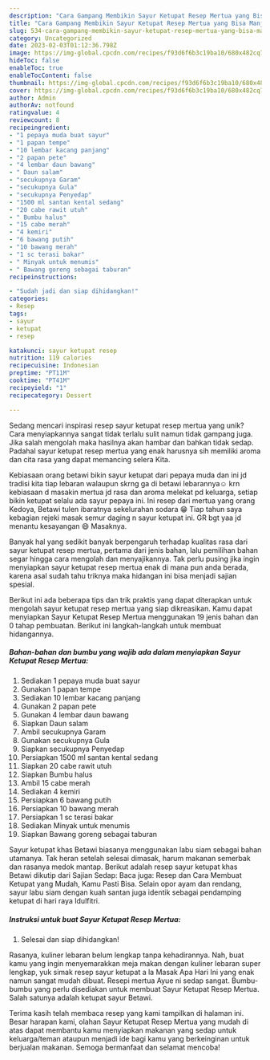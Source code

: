 ```yaml
---
description: "Cara Gampang Membikin Sayur Ketupat Resep Mertua yang Bisa Manjain Lidah"
title: "Cara Gampang Membikin Sayur Ketupat Resep Mertua yang Bisa Manjain Lidah"
slug: 534-cara-gampang-membikin-sayur-ketupat-resep-mertua-yang-bisa-manjain-lidah
category: Uncategorized
date: 2023-02-03T01:12:36.798Z
image: https://img-global.cpcdn.com/recipes/f93d6f6b3c19ba10/680x482cq70/sayur-ketupat-resep-mertua-foto-resep-utama.jpg
hideToc: false
enableToc: true
enableTocContent: false
thumbnail: https://img-global.cpcdn.com/recipes/f93d6f6b3c19ba10/680x482cq70/sayur-ketupat-resep-mertua-foto-resep-utama.jpg
cover: https://img-global.cpcdn.com/recipes/f93d6f6b3c19ba10/680x482cq70/sayur-ketupat-resep-mertua-foto-resep-utama.jpg
author: Admin
authorAv: notfound
ratingvalue: 4
reviewcount: 8
recipeingredient:
- "1 pepaya muda buat sayur"
- "1 papan tempe"
- "10 lembar kacang panjang"
- "2 papan pete"
- "4 lembar daun bawang"
- " Daun salam"
- "secukupnya Garam"
- "secukupnya Gula"
- "secukupnya Penyedap"
- "1500 ml santan kental sedang"
- "20 cabe rawit utuh"
- " Bumbu halus"
- "15 cabe merah"
- "4 kemiri"
- "6 bawang putih"
- "10 bawang merah"
- "1 sc terasi bakar"
- " Minyak untuk menumis"
- " Bawang goreng sebagai taburan"
recipeinstructions:

- "Sudah jadi dan siap dihidangkan!"
categories:
- Resep
tags:
- sayur
- ketupat
- resep

katakunci: sayur ketupat resep 
nutrition: 119 calories
recipecuisine: Indonesian
preptime: "PT11M"
cooktime: "PT41M"
recipeyield: "1"
recipecategory: Dessert

---
```





Sedang mencari inspirasi resep sayur ketupat resep mertua yang unik? Cara menyiapkannya sangat tidak terlalu sulit namun tidak gampang juga. Jika salah mengolah maka hasilnya akan hambar dan bahkan tidak sedap. Padahal sayur ketupat resep mertua yang enak harusnya sih memiliki aroma dan cita rasa yang dapat memancing selera Kita.





Kebiasaan orang betawi bikin sayur ketupat dari pepaya muda dan ini jd tradisi kita tiap lebaran walaupun skrng ga di betawi lebarannya☺ krn kebiasaan d masakin mertua jd rasa dan aroma melekat pd keluarga, setiap bikin ketupat selalu ada sayur pepaya ini. Ini resep dari mertua yang orang Kedoya, Betawi tulen ibaratnya sekelurahan sodara 😁 Tiap tahun saya kebagian rejeki masak semur daging n sayur ketupat ini. GR bgt yaa jd menantu kesayangan 😄 Masaknya.

Banyak hal yang sedikit banyak berpengaruh terhadap kualitas rasa dari sayur ketupat resep mertua, pertama dari jenis bahan, lalu pemilihan bahan segar hingga cara mengolah dan menyajikannya. Tak perlu pusing jika ingin menyiapkan sayur ketupat resep mertua enak di mana pun anda berada, karena asal sudah tahu triknya maka hidangan ini bisa menjadi sajian spesial.






Berikut ini ada beberapa tips dan trik praktis yang dapat diterapkan untuk mengolah sayur ketupat resep mertua yang siap dikreasikan. Kamu dapat menyiapkan Sayur Ketupat Resep Mertua menggunakan 19 jenis bahan dan 0 tahap pembuatan. Berikut ini langkah-langkah untuk membuat hidangannya.

<!--inarticleads1-->

##### Bahan-bahan dan bumbu yang wajib ada dalam menyiapkan Sayur Ketupat Resep Mertua:

1. Sediakan 1 pepaya muda buat sayur
1. Gunakan 1 papan tempe
1. Sediakan 10 lembar kacang panjang
1. Gunakan 2 papan pete
1. Gunakan 4 lembar daun bawang
1. Siapkan  Daun salam
1. Ambil secukupnya Garam
1. Gunakan secukupnya Gula
1. Siapkan secukupnya Penyedap
1. Persiapkan 1500 ml santan kental sedang
1. Siapkan 20 cabe rawit utuh
1. Siapkan  Bumbu halus
1. Ambil 15 cabe merah
1. Sediakan 4 kemiri
1. Persiapkan 6 bawang putih
1. Persiapkan 10 bawang merah
1. Persiapkan 1 sc terasi bakar
1. Sediakan  Minyak untuk menumis
1. Siapkan  Bawang goreng sebagai taburan


Sayur ketupat khas Betawi biasanya menggunakan labu siam sebagai bahan utamanya. Tak heran setelah selesai dimasak, harum makanan semerbak dan rasanya medok mantap. Berikut adalah resep sayur ketupat khas Betawi dikutip dari Sajian Sedap: Baca juga: Resep dan Cara Membuat Ketupat yang Mudah, Kamu Pasti Bisa. Selain opor ayam dan rendang, sayur labu siam dengan kuah santan juga identik sebagai pendamping ketupat di hari raya Idulfitri. 

<!--inarticleads2-->

##### Instruksi untuk buat Sayur Ketupat Resep Mertua:


1. Selesai dan siap dihidangkan!

Rasanya, kuliner lebaran belum lengkap tanpa kehadirannya. Nah, buat kamu yang ingin menyemarakkan meja makan dengan kuliner lebaran super lengkap, yuk simak resep sayur ketupat a la Masak Apa Hari Ini yang enak namun sangat mudah dibuat. Resepi mertua Ayue ni sedap sangat. Bumbu-bumbu yang perlu disediakan untuk membuat Sayur Ketupat Resep Mertua. Salah satunya adalah ketupat sayur Betawi. 

Terima kasih telah membaca resep yang kami tampilkan di halaman ini. Besar harapan kami, olahan Sayur Ketupat Resep Mertua yang mudah di atas dapat membantu kamu menyiapkan makanan yang sedap untuk keluarga/teman ataupun menjadi ide bagi kamu yang berkeinginan untuk berjualan makanan. Semoga bermanfaat dan selamat mencoba!
